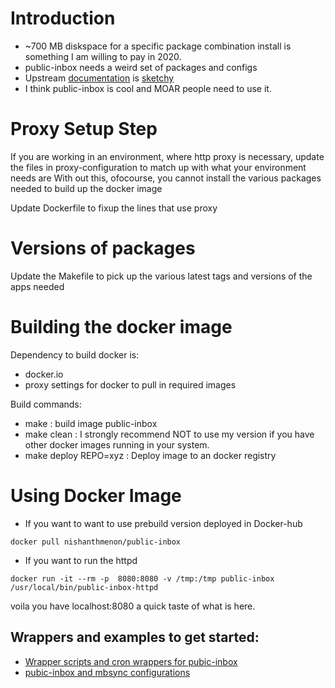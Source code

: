 Introduction
============

* ~700 MB diskspace for a specific package combination install is something I
  am willing to pay in 2020.
* public-inbox needs a weird set of packages and configs
* Upstream [documentation](https://public-inbox.org/public-inbox.git/tree/INSTALL) is [sketchy](https://lwn.net/Articles/748184/)
* I think public-inbox is cool and MOAR people need to use it.

Proxy Setup Step
================

If you are working in an environment, where http proxy is necessary,
update the files in proxy-configuration to match up with what your
environment needs are With out this, ofocourse, you cannot install the
various packages needed to build up the docker image

Update Dockerfile to fixup the lines that use proxy

Versions of packages
====================

Update the Makefile to pick up the various latest tags and
versions of the apps needed

Building the docker image
=========================

Dependency to build docker is:
* docker.io
* proxy settings for docker to pull in required images

Build commands:
* make : build image public-inbox
* make clean : I strongly recommend NOT to use my version if you have other docker images running in your system.
* make deploy REPO=xyz : Deploy image to an docker registry

Using Docker Image
==================

* If you want to want to use prebuild version deployed in Docker-hub

```
docker pull nishanthmenon/public-inbox

```

* If you want to run the httpd

```
docker run -it --rm -p  8080:8080 -v /tmp:/tmp public-inbox /usr/local/bin/public-inbox-httpd
```

voila you have localhost:8080 a quick taste of what is here.

Wrappers and examples to get started:
------------------------------------
* [Wrapper scripts and cron wrappers for pubic-inbox](bin/README.md)
* [pubic-inbox and mbsync configurations](cfg/README.md)
